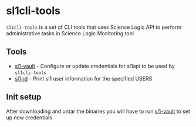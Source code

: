 # sl1cli-tools
`sl1cli-tools` is a set of CLI tools that uses Science Logic API to perform administrative tasks in Science Logic Monitoring tool

## Tools

- [sl1-vault](docs/sl1-vault.md) - Configure or update credentials for sl1api to be used by `sl1cli-tools`
- [sl1-id](docs/sl1-id.md) - Print sl1 user information for the specified USERS

## Init setup

After downloading and untar the binaries you will have to run [sl1-vault](docs/sl1-vault.md) to set up new credentials